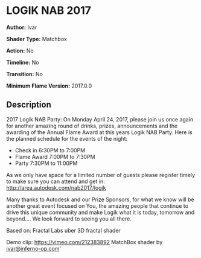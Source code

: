 # LOGIK NAB 2017

**Author:** Ivar

**Shader Type:** Matchbox

**Action:** No

**Timeline:** No

**Transition:** No

**Minimum Flame Version:** 2017.0.0


## Description
2017 Logik NAB Party:
On Monday April 24, 2017, please join us once again for another amazing round of drinks, prizes, announcements and the awarding of the Annual Flame Award at this years Logik NAB Party.
Here is the planned schedule for the events of the night:
- Check in 6:30PM to 7:00PM
- Flame Award 7:00PM to 7:30PM
- Party 7:30PM to 11:00PM

As we only have space for a limited number of guests please register timely to make sure you can attend and get in:
http://area.autodesk.com/nab2017/logik

Many thanks to Autodesk and our Prize Sponsors, for what we know will be another great event focused on You, the amazing people that continue to drive this unique community and make Logik what it is today, tomorrow and beyond....
We look forward to seeing you all there.

Based on: Fractal Labs uber 3D fractal shader

Demo clip: https://vimeo.com/212383892
MatchBox shader by ivar@inferno-op.com'
        
